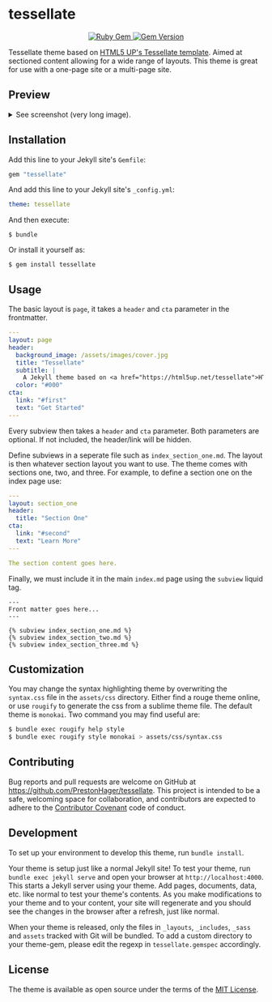 # tessellate

<p align="center">
    <a href="https://github.com/PrestonHager/tessellate/actions/workflows/gem-push.yml">
        <img
            src="https://github.com/PrestonHager/tessellate/actions/workflows/gem-push.yml/badge.svg"
            alt="Ruby Gem" />
    </a>
    <a href="https://rubygems.org/gems/tessellate">
        <img src="http://img.shields.io/gem/v/tessellate.svg?style=flat-square"
            alt="Gem Version" />
    </a>
</p>

Tessellate theme based on [HTML5 UP's Tessellate template][0].
Aimed at sectioned content allowing for a wide range of layouts.
This theme is great for use with a one-page site or a multi-page site.

## Preview

<details>
  <summary>See screenshot (very long image).</summary>

![Preview](_showcase/preview.png)

</details>

## Installation

Add this line to your Jekyll site's `Gemfile`:

```ruby
gem "tessellate"
```

And add this line to your Jekyll site's `_config.yml`:

```yaml
theme: tessellate
```

And then execute:

    $ bundle

Or install it yourself as:

    $ gem install tessellate

## Usage

The basic layout is `page`, it takes a `header` and `cta` parameter in the
frontmatter.

```yaml
---
layout: page
header:
  background_image: /assets/images/cover.jpg
  title: "Tessellate"
  subtitle: |
    A Jekyll theme based on <a href="https://html5up.net/tessellate">HTML5 UP's Tessellate template</a>
  color: "#000"
cta:
  link: "#first"
  text: "Get Started"
---
```

Every subview then takes a `header` and `cta` parameter.
Both parameters are optional.
If not included, the header/link will be hidden.

Define subviews in a seperate file such as `index_section_one.md`.
The layout is then whatever section layout you want to use.
The theme comes with sections one, two, and three.
For example, to define a section one on the index page use:

```yaml
---
layout: section_one
header:
  title: "Section One"
cta:
  link: "#second"
  text: "Learn More"
---

The section content goes here.
```

Finally, we must include it in the main `index.md` page using the `subview`
liquid tag.

```liquid
---
Front matter goes here...
---

{% subview index_section_one.md %}
{% subview index_section_two.md %}
{% subview index_section_three.md %}
```

## Customization

You may change the syntax highlighting theme by overwriting the `syntax.css`
file in the `assets/css` directory. Either find a rouge theme online, or use
`rougify` to generate the css from a sublime theme file. The default theme is
`monokai`. Two command you may find useful are:

```sh
$ bundle exec rougify help style
$ bundle exec rougify style monokai > assets/css/syntax.css
```

## Contributing

Bug reports and pull requests are welcome on GitHub at
https://github.com/PrestonHager/tessellate. This project is intended to be a
safe, welcoming space for collaboration, and contributors are expected to adhere
to the [Contributor Covenant](https://www.contributor-covenant.org/) code of
conduct.

## Development

To set up your environment to develop this theme, run `bundle install`.

Your theme is setup just like a normal Jekyll site! To test your theme, run
`bundle exec jekyll serve` and open your browser at `http://localhost:4000`.
This starts a Jekyll server using your theme. Add pages, documents, data, etc.
like normal to test your theme's contents. As you make modifications to your
theme and to your content, your site will regenerate and you should see the
changes in the browser after a refresh, just like normal.

When your theme is released, only the files in `_layouts`, `_includes`, `_sass`
and `assets` tracked with Git will be bundled.
To add a custom directory to your theme-gem, please edit the regexp in
`tessellate.gemspec` accordingly.

## License

The theme is available as open source under the terms of the [MIT
License](https://opensource.org/licenses/MIT).


[0]: https://html5up.net/tessellate

